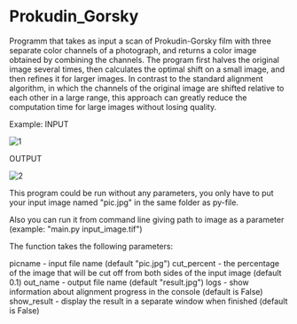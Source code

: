# Prokudin_Gorsky
Programm that takes as input a scan of Prokudin-Gorsky film with three separate color channels of a photograph, and returns a color image obtained by combining the channels.
The program first halves the original image several times, then calculates the optimal shift on a small image, and then refines it for larger images. In contrast to the standard alignment algorithm, in which the channels of the original image are shifted relative to each other in a large range, this approach can greatly reduce the computation time for large images without losing quality.

Example:
INPUT

![1](https://user-images.githubusercontent.com/33635536/179764078-bbdd23c3-0a32-4898-a3d4-6ccc4a646280.jpg)


OUTPUT

![2](https://user-images.githubusercontent.com/33635536/179764127-dbe237d9-9463-43b3-9cdd-31ca4ce5a464.jpg)


This program could be run without any parameters, you only have to put your input image named "pic.jpg" in the same folder as py-file.

Also you can run it from command line giving path to image as a parameter (example: "main.py input_image.tif")


The function takes the following parameters:

picname - input file name (default "pic.jpg")
cut_percent - the percentage of the image that will be cut off from both sides of the input image (default 0.1)
out_name - output file name (default "result.jpg")
logs - show information about alignment progress in the console (default is False)
show_result - display the result in a separate window when finished (default is False)
